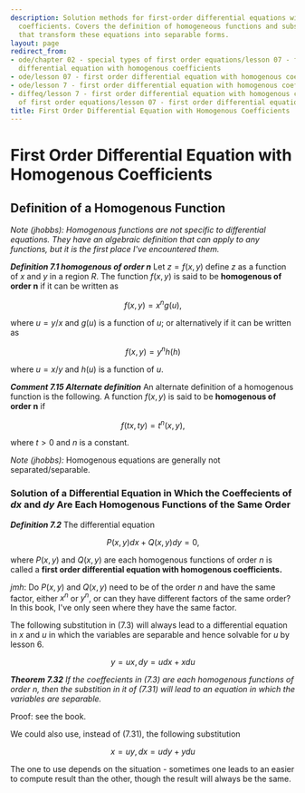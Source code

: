 ```yaml
---
description: Solution methods for first-order differential equations with homogeneous
  coefficients. Covers the definition of homogeneous functions and substitution techniques
  that transform these equations into separable forms.
layout: page
redirect_from:
- ode/chapter 02 - special types of first order equations/lesson 07 - first order
  differential equation with homogenous coefficients
- ode/lesson 07 - first order differential equation with homogenous coefficients
- ode/lesson 7 - first order differential equation with homogenous coefficients
- diffeq/lesson 7 - first order differential equation with homogenous coefficients
  of first order equations/lesson 07 - first order differential equation with homogenous
title: First Order Differential Equation with Homogenous Coefficients
---
```


# First Order Differential Equation with Homogenous Coefficients

## Definition of a Homogenous Function

*Note (jhobbs): Homogenous functions are not specific to differential equations. They have an algebraic definition that can apply to any functions, but it is the first place I've encountered them.*

***Definition 7.1 homogenous of order n***
Let $z = f(x,y)$ define $z$ as a function of $x$ and $y$ in a region $R$. The function $f(x,y)$ is said to be **homogenous of order n** if it can be written as

$$f(x,y) = x^ng(u), \tag{7.11}$$

where $u = y/x$ and $g(u)$ is a function of $u$; or alternatively if it can be written as

$$ f(x,y) = y^nh(h) \tag{7.12}$$

where $u = x/y$ and $h(u)$ is a function of $u$.

***Comment 7.15 Alternate definition***
An alternate definition of a homogenous function is the following. A function $f(x,y)$ is said to be **homogenous of order n** if

$$ f(tx,ty) = t^n(x,y), \tag{7.16} $$

where $t > 0$ and $n$ is a constant.

*Note (jhobbs):* Homogenous equations are generally not separated/separable.

### Solution of a Differential Equation in Which the Coeffecients of $dx$ and $dy$ Are Each Homogenous Functions of the Same Order

***Definition 7.2***
The differential equation

$$ P(x,y)dx + Q(x,y)dy = 0, \tag{7.3} $$

where $P(x,y)$ and $Q(x,y)$ are each homogenous functions of order $n$ is called a **first order differential equation with homogenous coefficients.**

*jmh*: Do $P(x,y)$ and $Q(x,y)$ need to be of the order $n$ and have the same factor, either $x^n$ or $y^n$, or can they have different factors of the same order? In this book, I've only seen where they have the same factor.

The following substitution in (7.3) will always lead to a differential equation in $x$ and $u$ in which the variables are separable and hence solvable for $u$ by lesson 6.

$$ y = ux, dy = udx + xdu \tag{7.31} $$

***Theorem 7.32***
*If the coeffecients in (7.3) are each homogenous functions of order n, then the substition in it of (7.31) will lead to an equation in which the variables are separable.*

Proof: see the book.

We could also use, instead of (7.31), the following substitution

$$ x = uy, dx = udy + ydu \tag{7.33} $$

The one to use depends on the situation - sometimes one leads to an easier to compute result than the other, though the result will always be the same.